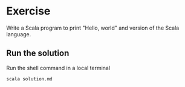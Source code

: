 # Exercise
Write a Scala program to print "Hello, world" and version of the Scala language.

## Run the solution
Run the shell command in a local terminal
```shell
scala solution.md
```
